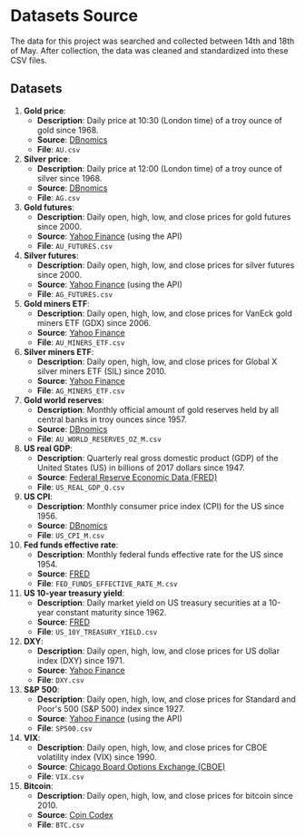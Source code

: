 # Datasets Source
The data for this project was searched and collected between 14th and 18th of May. After collection, the data was cleaned and standardized into these CSV files.

## Datasets
1. **Gold price**:
    - **Description**: Daily price at 10:30 (London time) of a troy ounce of gold since 1968.
    - **Source**: [DBnomics](https://db.nomics.world/LBMA/gold_D)
    - **File**: `AU.csv`
2. **Silver price**:
    - **Description**: Daily price at 12:00 (London time) of a troy ounce of silver since 1968.
    - **Source**: [DBnomics](https://db.nomics.world/LBMA/silver_D)
    - **File**: `AG.csv`
3. **Gold futures**:
    - **Description**: Daily open, high, low, and close prices for gold futures since 2000.
    - **Source**: [Yahoo Finance](https://finance.yahoo.com/quote/GC%3DF/history) (using the API)
    - **File**: `AU_FUTURES.csv`
4. **Silver futures**:
    - **Description**: Daily open, high, low, and close prices for silver futures since 2000.
    - **Source**: [Yahoo Finance](https://finance.yahoo.com/quote/SI%3DF/history) (using the API)
    - **File**: `AG_FUTURES.csv`
5. **Gold miners ETF**:
    - **Description**: Daily open, high, low, and close prices for VanEck gold miners ETF (GDX) since 2006.
    - **Source**: [Yahoo Finance](https://finance.yahoo.com/quote/GDX/history)
    - **File**: `AU_MINERS_ETF.csv`
6. **Silver miners ETF**:
    - **Description**: Daily open, high, low, and close prices for Global X silver miners ETF (SIL) since 2010.
    - **Source**: [Yahoo Finance](https://finance.yahoo.com/quote/SIL/history)
    - **File**: `AG_MINERS_ETF.csv`
7. **Gold world reserves**:
    - **Description**: Monthly official amount of gold reserves held by all central banks in troy ounces since 1957.
    - **Source**: [DBnomics](https://db.nomics.world/IMF/IFS?dimensions=%7B%22REF_AREA%22%3A%5B%22W0%22%5D%2C%22FREQ%22%3A%5B%22M%22%5D%7D&q=RAFAGOLDV_OZT&tab=list)
    - **File**: `AU_WORLD_RESERVES_OZ_M.csv`
8. **US real GDP**:
    - **Description**: Quarterly real gross domestic product (GDP) of the United States (US) in billions of 2017 dollars since 1947.
    - **Source**: [Federal Reserve Economic Data (FRED)](https://fred.stlouisfed.org/series/GDPC1)
    - **File**: `US_REAL_GDP_Q.csv`
9. **US CPI**:
    - **Description**: Monthly consumer price index (CPI) for the US since 1956.
    - **Source**: [DBnomics](https://db.nomics.world/IMF/CPI/M.US.PCPI_PC_CP_A_PT)
    - **File**: `US_CPI_M.csv`
10. **Fed funds effective rate**:
    - **Description**: Monthly federal funds effective rate for the US since 1954.
    - **Source**: [FRED](https://fred.stlouisfed.org/series/FEDFUNDS)
    - **File**: `FED_FUNDS_EFFECTIVE_RATE_M.csv`
11. **US 10-year treasury yield**:
    - **Description**: Daily market yield on US treasury securities at a 10-year constant maturity since 1962.
    - **Source**: [FRED](https://fred.stlouisfed.org/series/DGS10)
    - **File**: `US_10Y_TREASURY_YIELD.csv`
12. **DXY**:
    - **Description**: Daily open, high, low, and close prices for US dollar index (DXY) since 1971.
    - **Source**: [Yahoo Finance](https://finance.yahoo.com/quote/DX-Y.NYB/history)
    - **File**: `DXY.csv`
13. **S&P 500**:
    - **Description**: Daily open, high, low, and close prices for Standard and Poor's 500 (S&P 500) index since 1927.
    - **Source**: [Yahoo Finance](https://finance.yahoo.com/quote/%5EGSPC/history) (using the API)
    - **File**: `SP500.csv`
14. **VIX**:
    - **Description**: Daily open, high, low, and close prices for CBOE volatility index (VIX) since 1990.
    - **Source**: [Chicago Board Options Exchange (CBOE)](https://cdn.cboe.com/api/global/us_indices/daily_prices/VIX_History.csv)
    - **File**: `VIX.csv`
15. **Bitcoin**:
    - **Description**: Daily open, high, low, and close prices for bitcoin since 2010.
    - **Source**: [Coin Codex](https://coincodex.com/crypto/bitcoin/historical-data)
    - **File**: `BTC.csv`
